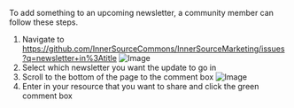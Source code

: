 To add something to an upcoming newsletter, a community member can follow these steps.

1. Navigate to https://github.com/InnerSourceCommons/InnerSourceMarketing/issues?q=newsletter+in%3Atitle
![Image](https://github.com/InnerSourceCommons/InnerSourceMarketing/assets/6935431/4055500d-c394-42bb-8524-745ff7ca3b08)
2. Select which newsletter you want the update to go in
3. Scroll to the bottom of the page to the comment box 
![Image](https://github.com/InnerSourceCommons/InnerSourceMarketing/assets/6935431/b7965323-5632-4601-96c7-60e06a78f0a7)
4. Enter in your resource that you want to share and click the green comment box
